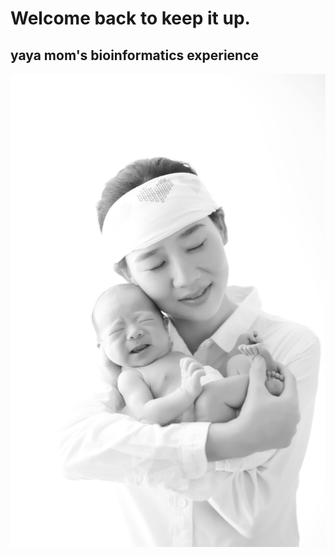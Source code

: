 
# Welcome back to keep it up. 


## yaya mom's bioinformatics experience


![Image of fast.ai logo](images/IMG_0234.JPG)
